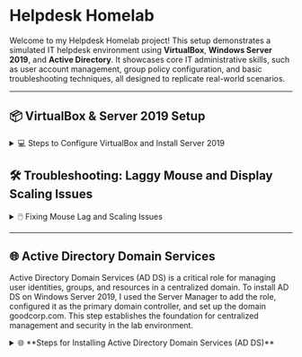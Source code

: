# Helpdesk Homelab

Welcome to my Helpdesk Homelab project! This setup demonstrates a simulated IT helpdesk environment using **VirtualBox**, **Windows Server 2019**, and **Active Directory**. It showcases core IT administrative skills, such as user account management, group policy configuration, and basic troubleshooting techniques, all designed to replicate real-world scenarios.

---

## 📦 VirtualBox & Server 2019 Setup

<details>
<summary>💻 Steps to Configure VirtualBox and Install Server 2019</summary>

### 1️⃣ Download and Install VirtualBox
- To start I visited the [VirtualBox website](https://www.oracle.com/virtualization/technologies/vm/downloads/virtualbox-downloads.html) and downloaded the latest version.  
- Follow the installation wizard to complete the setup.

### 2️⃣ Download the Windows Server 2019 ISO
- To download the Server 2019 ISO, I went to the [Microsoft Evaluation Center](https://www.microsoft.com/en-us/evalcenter/) and searched for "Windows Server 2019."

### 3️⃣ Create a New Virtual Machine
- Open VirtualBox and click `New`.
  
  ![New VM Screenshot](https://github.com/user-attachments/assets/7116c63c-d6a3-4a0d-a759-9df440eea598)

- I named the virtual machine `Server 2019`.  
- Select the downloaded Windows Server 2019 ISO image.  
- Choose `Desktop Experience` from the `Edition` dropdown menu to ensure the GUI interface is installed.
  
  ![Edition Selection Screenshot](https://github.com/user-attachments/assets/7a8b04a4-6bd0-46f5-98c1-3d043a868d77)

### 4️⃣ Unattended Guest OS Install Setup
- I created a username and password.  
- Then I set the hostname to `GOODCORP` and the domain name to `goodcorp.com`.  

  ![Unattended Setup Screenshot](https://github.com/user-attachments/assets/ea3b3df5-d84e-4ac9-8416-0d0fee97a8e9)

### 5️⃣ Configure Virtual Machine Hardware Settings
- Next, I allocated `4 CPU cores` and `4GB of RAM`.  

   ![Hardware Configuration Screenshot](https://github.com/user-attachments/assets/061c035b-8fd4-4f57-9bf2-ee66c5dde676)
  
- Next, I set the virtual hard disk size to `50GB`.  

  ![Hard Disk Size Screenshot](https://github.com/user-attachments/assets/0b1a7605-65f7-4893-bb85-e39973ebf9c4)
  
- Click `Finish` to complete the setup.  

  ![Finish Setup Screenshot](https://github.com/user-attachments/assets/947730a2-d6cb-45da-8d7f-3970f32a3ad2)

### 6️⃣ Install Windows Server 2019
- The virtual machine should start and install automatically. 

  ![Installation Screenshot](https://github.com/user-attachments/assets/42b09384-e1f8-4815-a280-d2bf32a2b8a1)
  
- If you are following along and the VM does not start automatically, select it and click `Start`.  

  ![Start VM Screenshot](https://github.com/user-attachments/assets/7edc6fc4-1556-4406-96ee-de5e4400a55a)

- Once installed, the VM will be ready and operational!  

  ![Completed Setup Screenshot](https://github.com/user-attachments/assets/f7e23cec-1efd-4d81-92c8-125c7e41b602)

</details>

## 🛠️ Troubleshooting: Laggy Mouse and Display Scaling Issues

<details>
<summary>🖱️ Fixing Mouse Lag and Scaling Issues</summary>

### Issue Observed
With the virtual machine running, there were noticeable issues with mouse lag and improper display scaling.  

  ![Mouse Lag Screenshot](https://github.com/user-attachments/assets/f7e23cec-1efd-4d81-92c8-125c7e41b602)

### Solution
1️⃣ Go to `Devices` in the VirtualBox menu and select `Insert Guest Additions CD image...`.  
   
   ![Insert Guest Additions Screenshot](https://github.com/user-attachments/assets/7b1684a1-5a8a-4f5a-91d1-82541c3ba5c1)
   
2️⃣ Open `File Explorer` within the VM and navigate to `This PC`.  

3️⃣ Under `Devices and Drives`, open the `CD Drive (D:) VirtualBox Guest Additions`.  
   
   ![Guest Additions Drive Screenshot](https://github.com/user-attachments/assets/c9a9d62d-d1fd-4068-bcc2-89b45c5ddf77)

4️⃣ Run `VBoxWindowsAdditions-amd64` and complete the installation.  
   
   ![Guest Additions Installer Screenshot](https://github.com/user-attachments/assets/18c984f6-9eb0-4a0c-b46d-3f75ad092226)

5️⃣ Reboot the VM.  

### Result
The mouse now moves smoothly, and the display scaling adjusts correctly, allowing for a better user experience. 😊  
  
  ![Fixed Issues Screenshot](https://github.com/user-attachments/assets/f9d96384-69ab-4fc2-8c42-b7196732c051)

</details>

---

## 🌐 Active Directory Domain Services

Active Directory Domain Services (AD DS) is a critical role for managing user identities, groups, and resources in a centralized domain. To install AD DS on Windows Server 2019, I used the Server Manager to add the role, configured it as the primary domain controller, and set up the domain goodcorp.com. This step establishes the foundation for centralized management and security in the lab environment.

<details>
<summary>🌐 **Steps for Installing Active Directory Domain Services (AD DS)**</summary>

---

### **1. Open Server Manager & Install AD DS**

- **Step 1:** Open the VM, click `Start`, and select `Server Manager`.

  ![Server Manager](https://github.com/user-attachments/assets/38ee87c4-8674-400e-bbfe-615c5cc283c3)

- **Step 2:** On the Server Manager dashboard, click `Manage` and select `Add Roles and Features`.

  ![Add Roles and Features](https://github.com/user-attachments/assets/9be5e3e2-1c64-4147-838f-749d3fef7465)

---

### **2. Complete Installation Wizard**

- **Step 3:** When the installation wizard appears, click `Next`.

  ![Installation Wizard](https://github.com/user-attachments/assets/e6f552f3-af02-446c-8879-afba8f498b86)

- **Step 4:** Select `Role-based or Feature-based Installation` and click `Next`.

  ![Installation Type](https://github.com/user-attachments/assets/73e08efb-b176-4a52-8d19-78769956c37f)

- **Step 5:** Choose `Select a server from the server pool` and click `Next`.

  ![Destination Server](https://github.com/user-attachments/assets/7a214833-6591-4b29-a9fd-68eea3139cda)

---

### **3. Select and Configure AD DS Role**

- **Step 6:** Select `Active Directory Domain Services`, click `Add Features`, and then click `Next`.

  ![Add AD DS Role](https://github.com/user-attachments/assets/aacaaec9-f312-43c4-8bf3-b265e8ff67de)
  ![Features Tab](https://github.com/user-attachments/assets/ad15bf3e-25a3-4ebd-97f5-bf094347d04d)

- **Step 7:** Leave the Features tab as is and click `Next`.

  ![Features](https://github.com/user-attachments/assets/a5019e91-2ae0-4e72-9977-2451d926c20b)

- **Step 8:** On the Confirmation tab, click `Install`.

  ![Confirmation Tab](https://github.com/user-attachments/assets/368b274c-91bf-4bae-872d-2ec3fde34ff2)

---

### **4. Promote Server to Domain Controller**

- **Step 9:** After installation, click `Promote this server to a domain controller`.

  - On the Deployment Configuration tab, select `Add a new forest` and name it `goodcorp.com`.

    ![Add Forest](https://github.com/user-attachments/assets/37d8898a-2e16-4140-96f2-cab44caf2007)

  - On the Domain Controller Options tab, input a password and click `Next`.

    ![Domain Controller Options](https://github.com/user-attachments/assets/fe8cc402-6b68-4f18-bf8f-d44549f21b7d)

---

### **5. Final Configuration Steps**

- **Step 10:** On the DNS Options tab, leave it unchecked and click `Next`.

  ![DNS Options](https://github.com/user-attachments/assets/8ad70ae0-355c-4053-a979-dbed3285a9f4)

- **Step 11:** Leave the NetBIOS domain name as is and click `Next`.

  ![NetBIOS Domain Name](https://github.com/user-attachments/assets/e9b7b17f-c5ba-4379-a8fc-d20ce6578d4d)

- **Step 12:** On the Paths tab, leave the default paths and click `Next`.

  ![Paths Tab](https://github.com/user-attachments/assets/3b4c5adb-c728-4cf3-b68d-8110341e2bf5)

- **Step 13:** On the Review tab, click `Next`.

  ![Review Tab](https://github.com/user-attachments/assets/e0e265e5-aa25-4e6d-bdb6-02794982ebb3)

- **Step 14:** On the Prerequisites Check tab, click `Install`.

  ![Prerequisites Check](https://github.com/user-attachments/assets/abfb3074-a958-4c4c-9385-5edd5b859208)

---

### **6. Completion**

- Once the installation completes, the VM will automatically restart.

  ![Restart](https://github.com/user-attachments/assets/7eeefc23-2ad1-47ff-a921-f47941e80350)

---

</details>
